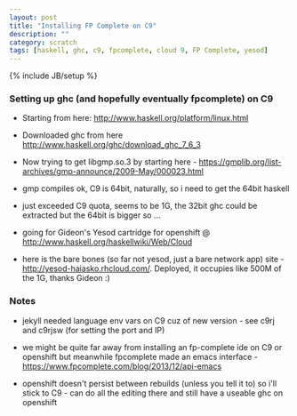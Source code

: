 ```yaml
---
layout: post
title: "Installing FP Complete on C9"
description: ""
category: scratch
tags: [haskell, ghc, c9, fpcomplete, cloud 9, FP Complete, yesod]
---
```

{% include JB/setup %}

### Setting up ghc (and hopefully eventually fpcomplete) on C9

- Starting from here: <http://www.haskell.org/platform/linux.html>

- Downloaded ghc from here <http://www.haskell.org/ghc/download_ghc_7_6_3>

- Now trying to get libgmp.so.3 by starting here -
<https://gmplib.org/list-archives/gmp-announce/2009-May/000023.html>

- gmp compiles ok, C9 is 64bit, naturally, so i need to get the 64bit haskell

- just exceeded C9 quota, seems to be 1G, the 32bit ghc could be extracted but the 64bit is bigger so ... 

- going for Gideon's Yesod cartridge for openshift @ <http://www.haskell.org/haskellwiki/Web/Cloud>

- here is the bare bones (so far not yesod, just a bare network app) site - <http://yesod-haiasko.rhcloud.com/>.  Deployed, it occupies like 500M of the 1G, thanks Gideon :)


### Notes

- jekyll needed language env vars on C9 cuz of new version - see c9rj
and c9rjsw (for setting the port and IP)

- we might be quite far away from installing an fp-complete ide on C9 or openshift but meanwhile fpcomplete made an emacs interface - <https://www.fpcomplete.com/blog/2013/12/api-emacs>

- openshift doesn't persist between rebuilds (unless you tell it to) so i'll stick to C9 - can do all the editing there and still have a useable ghc on openshift